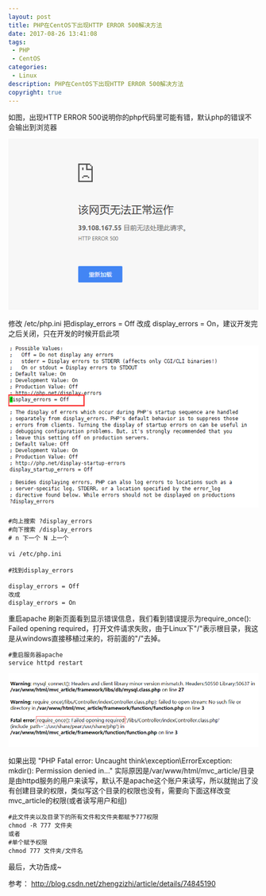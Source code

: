 ```yaml
---
layout: post
title: PHP在CentOS下出现HTTP ERROR 500解决方法
date: 2017-08-26 13:41:08
tags:
 - PHP
 - CentOS
categories:
 - Linux
description: PHP在CentOS下出现HTTP ERROR 500解决方法
copyright: true
---
```


如图，出现HTTP ERROR 500说明你的php代码里可能有错，默认php的错误不会输出到浏览器

![](/uploads/2017-08-26/1.png)

修改 /etc/php.ini 把display_errors = Off 改成 display_errors = On，建议开发完之后关闭，只在开发的时候开启此项

![](/uploads/2017-08-26/2.png)

```
#向上搜索 ?display_errors
#向下搜索 /display_errors
# n 下一个 N 上一个

vi /etc/php.ini

#找到display_errors

display_errors = Off
改成
display_errors = On

```

重启apache 刷新页面看到显示错误信息，我们看到错误提示为require_once(): Failed opening required，打开文件请求失败，由于Linux下"/"表示根目录，我这是从windows直接移植过来的，将前面的"/"去掉。

	#重启服务器apache
	service httpd restart

![](/uploads/2017-08-26/3.png)

如果出现 "PHP Fatal error:  Uncaught think\\exception\\ErrorException: mkdir(): Permission denied in..." 实际原因是/var/www/html/mvc_article/目录是由httpd服务的用户来读写，默认不是apache这个账户来读写，所以就抛出了没有创建目录的权限，类似写这个目录的权限也没有，需要向下面这样改变mvc_article的权限(或者读写用户和组)

	#此文件夹以及目录下的所有文件和文件夹都赋予777权限
	chmod -R 777 文件夹
	或者
	#单个赋予权限
	chmod 777 文件夹/文件名

最后，大功告成~

参考： http://blog.csdn.net/zhengzizhi/article/details/74845190
